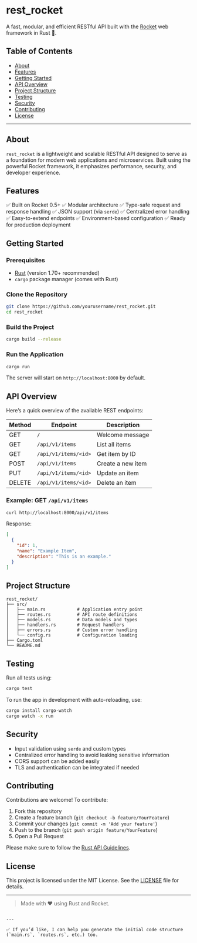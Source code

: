 # rest_rocket

A fast, modular, and efficient RESTful API built with the [Rocket](https://rocket.rs) web framework in Rust 🚀.

## Table of Contents

- [About](#about)
- [Features](#features)
- [Getting Started](#getting-started)
- [API Overview](#api-overview)
- [Project Structure](#project-structure)
- [Testing](#testing)
- [Security](#security)
- [Contributing](#contributing)
- [License](#license)

---

## About

`rest_rocket` is a lightweight and scalable RESTful API designed to serve as a foundation for modern web applications and microservices. Built using the powerful Rocket framework, it emphasizes performance, security, and developer experience.

## Features

✅ Built on Rocket 0.5+
✅ Modular architecture
✅ Type-safe request and response handling
✅ JSON support (via `serde`)
✅ Centralized error handling
✅ Easy-to-extend endpoints
✅ Environment-based configuration
✅ Ready for production deployment

## Getting Started

### Prerequisites

- [Rust](https://www.rust-lang.org/tools/install) (version 1.70+ recommended)
- `cargo` package manager (comes with Rust)

### Clone the Repository

```bash
git clone https://github.com/yourusername/rest_rocket.git
cd rest_rocket
````

### Build the Project

```bash
cargo build --release
```

### Run the Application

```bash
cargo run
```

The server will start on `http://localhost:8000` by default.

## API Overview

Here’s a quick overview of the available REST endpoints:

| Method | Endpoint             | Description       |
| ------ | -------------------- | ----------------- |
| GET    | `/`                  | Welcome message   |
| GET    | `/api/v1/items`      | List all items    |
| GET    | `/api/v1/items/<id>` | Get item by ID    |
| POST   | `/api/v1/items`      | Create a new item |
| PUT    | `/api/v1/items/<id>` | Update an item    |
| DELETE | `/api/v1/items/<id>` | Delete an item    |

### Example: GET `/api/v1/items`

```bash
curl http://localhost:8000/api/v1/items
```

Response:

```json
[
  {
    "id": 1,
    "name": "Example Item",
    "description": "This is an example."
  }
]
```

## Project Structure

```
rest_rocket/
├── src/
│   ├── main.rs            # Application entry point
│   ├── routes.rs          # API route definitions
│   ├── models.rs          # Data models and types
│   ├── handlers.rs        # Request handlers
│   ├── errors.rs          # Custom error handling
│   └── config.rs          # Configuration loading
├── Cargo.toml
└── README.md
```

## Testing

Run all tests using:

```bash
cargo test
```

To run the app in development with auto-reloading, use:

```bash
cargo install cargo-watch
cargo watch -x run
```

## Security

* Input validation using `serde` and custom types
* Centralized error handling to avoid leaking sensitive information
* CORS support can be added easily
* TLS and authentication can be integrated if needed

## Contributing

Contributions are welcome! To contribute:

1. Fork this repository
2. Create a feature branch (`git checkout -b feature/YourFeature`)
3. Commit your changes (`git commit -m 'Add your feature'`)
4. Push to the branch (`git push origin feature/YourFeature`)
5. Open a Pull Request

Please make sure to follow the [Rust API Guidelines](https://rust-lang.github.io/api-guidelines/).

## License

This project is licensed under the MIT License. See the [LICENSE](LICENSE) file for details.

---

> Made with ❤️ using Rust and Rocket.

```

---

✅ If you’d like, I can help you generate the initial code structure (`main.rs`, `routes.rs`, etc.) too.
```

